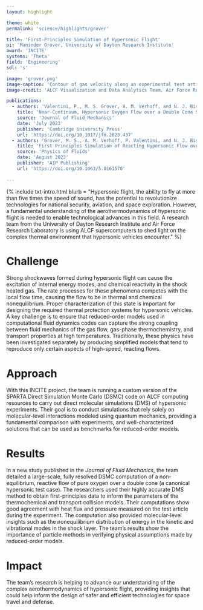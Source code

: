 ```yaml
---
layout: highlight

theme: white
permalink: 'science/highlights/grover'

title: 'First-Principles Simulation of Hypersonic Flight'
pi: 'Maninder Grover, University of Dayton Research Institute'
award: 'INCITE'
systems: 'Theta'
field: 'Engineering'
sdl: 's'

image: 'grover.png' 
image-caption: 'Contour of gas velocity along an experimental test article.'
image-credit: 'ALCF Visualization and Data Analytics Team, Air Force Research Laboratory, and University of Dayton Research Institute'

publications:
  - authors: 'Valentini, P., M. S. Grover, A. M. Verhoff, and N. J. Bisek'
    title: 'Near-Continuum, Hypersonic Oxygen Flow over a Double Cone Simulated by Direct Simulation Monte Carlo Informed from Quantum Chemistry'
    source: 'Journal of Fluid Mechanics'
    date: 'July 2023'
    publisher: 'Cambridge University Press'
    url: 'https://doi.org/10.1017/jfm.2023.437'
  - authors: 'Grover, M. S., A. M. Verhoff, P. Valentini, and N. J. Bisek'
    title: 'First Principles Simulation of Reacting Hypersonic Flow over a Blunt Wedge'
    source: 'Physics of Fluids'
    date: 'August 2023'
    publisher: 'AIP Publishing'
    url: 'https://doi.org/10.1063/5.0161570'
    
---
```


{% include txt-intro.html 
    blurb = "Hypersonic flight, the ability to fly at more than five times the speed of sound, has the potential to revolutionize technologies for national security, aviation, and space exploration. However, a fundamental understanding of the aerothermodynamics of hypersonic flight is needed to enable technological advances in this field. A research team from the University of Dayton Research Institute and Air Force Research Laboratory is using ALCF supercomputers to shed light on the complex thermal environment that hypersonic vehicles encounter."
%}



# Challenge

Strong shockwaves formed during hypersonic flight can cause the excitation of internal energy modes, and chemical reactivity in the shock heated gas. The rate processes for these phenomena competes with the local flow time, causing the flow to be in thermal and chemical nonequilibrium. Proper characterization of this state is important for designing the required thermal protection systems for hypersonic vehicles. A key challenge is to ensure that reduced-order models used in computational fluid dynamics codes can capture the strong coupling between fluid mechanics of the gas flow, gas-phase thermochemistry, and transport properties at high temperatures. Traditionally, these physics have been investigated separately by producing simplified models that tend to reproduce only certain aspects of high-speed, reacting flows.



# Approach

With this INCITE project, the team is running a custom version of the SPARTA Direct Simulation Monte Carlo (DSMC) code on ALCF computing resources to carry out direct molecular simulations (DMS) of hypersonic experiments. Their goal is to conduct simulations that rely solely on molecular-level interactions modeled using quantum mechanics, providing a fundamental comparison with experiments, and well-characterized solutions that can be used as benchmarks for reduced-order models.



# Results

In a new study published in the _Journal of Fluid Mechanics_, the team detailed a large-scale, fully resolved DSMC computation of a non-equilibrium, reactive flow of pure oxygen over a double cone (a canonical hypersonic test case). The researchers used their highly accurate DMS method to obtain first-principles data to inform the parameters of the thermochemical and transport collision models. Their computations show good agreement with heat flux and pressure measured on the test article during the experiment. The computation also provided molecular-level insights such as the nonequilibrium distribution of energy in the kinetic and vibrational modes in the shock layer. The team’s results show the importance of particle methods in verifying physical assumptions made by reduced-order models.



# Impact

The team’s research is helping to advance our understanding of the complex aerothermodynamics of hypersonic flight, providing insights that could help inform the design of safer and efficient technologies for space travel and defense.
